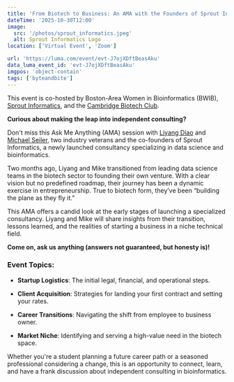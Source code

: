 ```yaml
---
title: 'From Biotech to Business: An AMA with the Founders of Sprout Informatics'
dateTime: '2025-10-30T12:00'
image:
  src: '/photos/sprout_informatics.jpeg'
  alt: Sprout Informatics Logo
location: ['Virtual Event', 'Zoom']

url: 'https://luma.com/event/evt-J7ojXDftBeasAku'
data_luma_event_id: 'evt-J7ojXDftBeasAku'
imgpos: 'object-contain'
tags: ['byteandbite']
---
```


​This event is co-hosted by Boston-Area Women in Bioinformatics (BWIB), [Sprout Informatics](https://www.linkedin.com/company/sprout-informatics/), and the [Cambridge Biotech Club](https://www.cambridgebiotechclub.com/).

**Curious about making the leap into independent consulting?**

Don't miss this Ask Me Anything (AMA) session with [Liyang Diao](https://www.linkedin.com/in/liyang-diao-90933461/) and [Michael Seiler](https://www.linkedin.com/in/michaelwseiler/), two industry veterans and the co-founders of Sprout Informatics, a newly launched consultancy specializing in data science and bioinformatics.

Two months ago, Liyang and Mike transitioned from leading data science teams in the biotech sector to founding their own venture. With a clear vision but no predefined roadmap, their journey has been a dynamic exercise in entrepreneurship. True to biotech form, they’ve been “building the plane as they fly it.”

This AMA offers a candid look at the early stages of launching a specialized consultancy. Liyang and Mike will share insights from their transition, lessons learned, and the realities of starting a business in a niche technical field.

**​Come on, ask us anything (answers not guaranteed, but honesty is)!**

### Event Topics:

- **​Startup Logistics**: The initial legal, financial, and operational steps.

- **Client Acquisition**: Strategies for landing your first contract and setting your rates.

- **Career Transitions**: Navigating the shift from employee to business owner.

- **​Market Niche**: Identifying and serving a high-value need in the biotech space.

​Whether you're a student planning a future career path or a seasoned professional considering a change, this is an opportunity to connect, learn, and have a frank discussion about independent consulting in bioinformatics.
